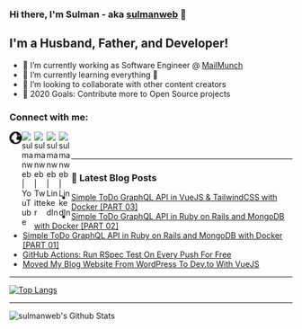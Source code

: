 ### Hi there, I'm Sulman - aka [sulmanweb][website] 👋

## I'm a Husband, Father, and Developer!
- 🔭 I’m currently working as Software Engineer @ [MailMunch](https://www.mailmunch.com)
- 🌱 I’m currently learning everything 🤣
- 👯 I’m looking to collaborate with other content creators
- 🥅 2020 Goals: Contribute more to Open Source projects

### Connect with me:

[<img align="left" alt="sulmanweb.com" width="22px" src="https://raw.githubusercontent.com/iconic/open-iconic/master/svg/globe.svg" />][website]
[<img align="left" alt="sulmanweb | YouTube" width="22px" src="https://cdn.jsdelivr.net/npm/simple-icons@v3/icons/youtube.svg" />][youtube]
[<img align="left" alt="sulmanweb | Twitter" width="22px" src="https://cdn.jsdelivr.net/npm/simple-icons@v3/icons/twitter.svg" />][twitter]
[<img align="left" alt="sulmanweb | LinkedIn" width="22px" src="https://cdn.jsdelivr.net/npm/simple-icons@v3/icons/linkedin.svg" />][linkedin]
[<img align="left" alt="sulmanweb | LinkedIn" width="22px" src="https://cdn.jsdelivr.net/npm/simple-icons@v3/icons/dev-dot-to.svg" />][devto]

<br />
<br />

---

### 📕 Latest Blog Posts
<!-- BLOG-POST-LIST:START -->
- [Simple ToDo GraphQL API in VueJS & TailwindCSS with Docker [PART 03]](https://dev.to/sulmanweb/simple-todo-graphql-api-in-vuejs-tailwindcss-with-docker-part-03-1483)
- [Simple ToDo GraphQL API in Ruby on Rails and MongoDB with Docker [PART 02]](https://dev.to/sulmanweb/simple-todo-graphql-api-in-ruby-on-rails-and-mongodb-with-docker-part-02-3d2f)
- [Simple ToDo GraphQL API in Ruby on Rails and MongoDB with Docker [PART 01]](https://dev.to/sulmanweb/simple-todo-graphql-api-in-ruby-on-rails-and-mongodb-with-docker-part-01-40n7)
- [GitHub Actions: Run RSpec Test On Every Push For Free](https://dev.to/sulmanweb/github-actions-run-rspec-test-on-every-push-for-free-1pb6)
- [Moved My Blog Website From WordPress To Dev.to With VueJS](https://dev.to/sulmanweb/moved-my-blog-website-from-wordpress-to-dev-to-with-vuejs-kdg)
<!-- BLOG-POST-LIST:END -->

---

[![Top Langs](https://github-readme-stats.vercel.app/api/top-langs/?username=sulmanweb&layout=compact)](https://github.com/anuraghazra/github-readme-stats)

---

<img align="left" alt="sulmanweb's Github Stats" src="https://github-readme-stats.vercel.app/api?username=sulmanweb&show_icons=true&hide_border=true&count_private=true&include_all_commits=true" />

[website]: https://sulmanweb.com
[twitter]: https://twitter.com/sulmanweb
[youtube]: https://youtube.com/channel/UCNc_lygbfD-7Fff4U5RlI1g
[linkedin]: https://linkedin.com/in/sulmanweb
[devto]: https://dev.to/sulmanweb